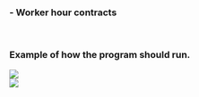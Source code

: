 <p><h3> - Worker hour contracts </h3> </p>

<br>

<p><h3>
Example of how the program should run.
  </h3> </p>


<img src="https://user-images.githubusercontent.com/89888583/154788421-9d87854f-da07-421f-806b-e6e007b77da1.gif" />


<br>

<img src="https://user-images.githubusercontent.com/89888583/154788512-63d6cc88-c6a9-4ee7-98dd-ee8291b9bd7b.png" />
